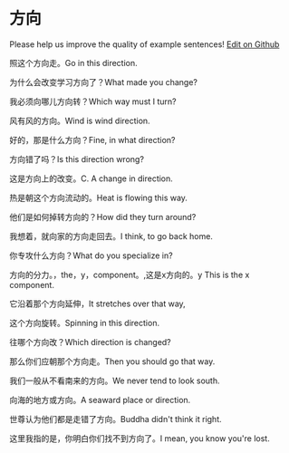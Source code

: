 # 方向

Please help us improve the quality of example sentences! [Edit on Github](https://github.com/jiyushe/jiyu-example-sentence-source/blob/main/chinese/fangxiang.md)

<p><span class="chinese">照这个方向走。</span><span class="english">Go in this direction.</span></p>

<p><span class="chinese">为什么会改变学习方向了？</span><span class="english">What made you change?</span></p>

<p><span class="chinese">我必须向哪儿方向转？</span><span class="english">Which way must I turn?</span></p>

<p><span class="chinese">风有风的方向。</span><span class="english">Wind is wind direction.</span></p>

<p><span class="chinese">好的，那是什么方向？</span><span class="english">Fine, in what direction?</span></p>

<p><span class="chinese">方向错了吗？</span><span class="english">Is this direction wrong?</span></p>

<p><span class="chinese">这是方向上的改变。</span><span class="english">C. A change in direction.</span></p>

<p><span class="chinese">热是朝这个方向流动的。</span><span class="english">Heat is flowing this way.</span></p>

<p><span class="chinese">他们是如何掉转方向的？</span><span class="english">How did they turn around?</span></p>

<p><span class="chinese">我想着，就向家的方向走回去。</span><span class="english">I think, to go back home.</span></p>

<p><span class="chinese">你专攻什么方向？</span><span class="english">What do you specialize in?</span></p>

<p><span class="chinese">方向的分力。，the，y，component。,这是x方向的。</span><span class="english">y This is the x component.</span></p>

<p><span class="chinese">它沿着那个方向延伸，</span><span class="english">It stretches over that way,</span></p>

<p><span class="chinese">这个方向旋转。</span><span class="english">Spinning in this direction.</span></p>

<p><span class="chinese">往哪个方向改？</span><span class="english">Which direction is changed?</span></p>

<p><span class="chinese">那么你们应朝那个方向走。</span><span class="english">Then you should go that way.</span></p>

<p><span class="chinese">我们一般从不看南来的方向。</span><span class="english">We never tend to look south.</span></p>

<p><span class="chinese">向海的地方或方向。</span><span class="english">A seaward place or direction.</span></p>

<p><span class="chinese">世尊认为他们都是走错了方向。</span><span class="english">Buddha didn't think it right.</span></p>

<p><span class="chinese">这里我指的是，你明白你们找不到方向了。</span><span class="english">I mean, you know you're lost.</span></p>

